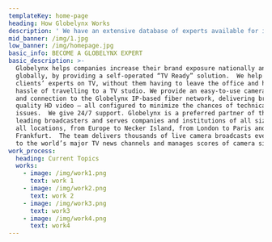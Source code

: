 ```yaml
---
templateKey: home-page
heading: How Globelynx Works
description: ' We have an extensive database of experts available for interview to broadcasters around the world in an array of different languages.  You can find the specialist you’re looking for here via a keyword search or by looking for specific individuals or organisations.  We put you in direct contact with them to arrange the interview and, once that’s agreed, the booking is made online – quick and simple.  Every expert is framed, lit and focused professionally and delivered in broadcast-quality HD.'
mid_banner: /img/1.jpg
low_banner: /img/homepage.jpg
basic_info: BECOME A GLOBELYNX EXPERT
basic_description: >-
  Globelynx helps companies increase their brand exposure nationally and
  globally, by providing a self-operated “TV Ready” solution.  We help get
  clients’ experts on TV, without them having to leave the office and have the
  hassle of travelling to a TV studio. We provide an easy-to-use camera system
  and connection to the Globelynx IP-based fiber network, delivering broadcast
  quality HD video – all configured to minimize the chances of technical
  issues.  We give 24/7 support. Globelynx is a preferred partner of the world’s
  leading broadcasters and serves companies and institutions of all sizes – in
  all locations, from Europe to Necker Island, from London to Paris and
  Frankfurt.  The team delivers thousands of live camera broadcasts every year
  to the world’s major TV news channels and manages scores of camera sites.
work_process:
  heading: Current Topics
  works:
    - image: /img/work1.png
      text: work 1
    - image: /img/work2.png
      text: work 2
    - image: /img/work3.png
      text: work3
    - image: /img/work4.png
      text: work4
---
```



